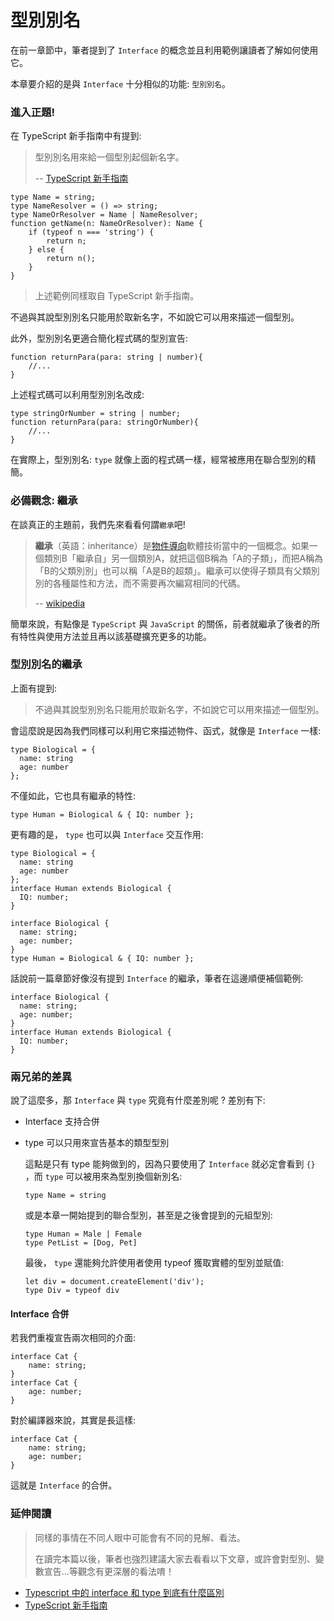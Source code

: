 # 型別別名

在前一章節中，筆者提到了 `Interface` 的概念並且利用範例讓讀者了解如何使用它。

本章要介紹的是與 `Interface` 十分相似的功能: `型別別名`。

### 進入正題!

在 TypeScript 新手指南中有提到:

> 型別別名用來給一個型別起個新名字。
>
> -- [TypeScript 新手指南](https://willh.gitbook.io/typescript-tutorial/advanced/type-aliases)

```text
type Name = string;
type NameResolver = () => string;
type NameOrResolver = Name | NameResolver;
function getName(n: NameOrResolver): Name {
    if (typeof n === 'string') {
        return n;
    } else {
        return n();
    }
}
```

> 上述範例同樣取自 TypeScript 新手指南。

不過與其說型別別名只能用於取新名字，不如說它可以用來描述一個型別。

此外，型別別名更適合簡化程式碼的型別宣告:

```text
function returnPara(para: string | number){
    //...
}
```

上述程式碼可以利用型別別名改成:

```text
type stringOrNumber = string | number;
function returnPara(para: stringOrNumber){
    //...
}
```

在實際上，型別別名: `type` 就像上面的程式碼一樣，經常被應用在聯合型別的精簡。

### 必備觀念: 繼承

在談真正的主題前，我們先來看看何謂`繼承`吧!

> **繼承**（英語：inheritance）是[物件導向](https://zh.wikipedia.org/wiki/%E9%9D%A2%E5%90%91%E5%AF%B9%E8%B1%A1)軟體技術當中的一個概念。如果一個類別B「繼承自」另一個類別A，就把這個B稱為「A的子類」，而把A稱為「B的父類別別」也可以稱「A是B的超類」。繼承可以使得子類具有父類別別的各種屬性和方法，而不需要再次編寫相同的代碼。
>
> -- [wikipedia](https://zh.wikipedia.org/wiki/%E7%BB%A7%E6%89%BF_%28%E8%AE%A1%E7%AE%97%E6%9C%BA%E7%A7%91%E5%AD%A6%29)

簡單來說，有點像是 `TypeScript` 與 `JavaScript` 的關係，前者就繼承了後者的所有特性與使用方法並且再以該基礎擴充更多的功能。

### 型別別名的繼承

上面有提到:

> 不過與其說型別別名只能用於取新名字，不如說它可以用來描述一個型別。

會這麼說是因為我們同樣可以利用它來描述物件、函式，就像是 `Interface` 一樣:

```text
type Biological = {
  name: string
  age: number
};
```

不僅如此，它也具有繼承的特性:

```text
type Human = Biological & { IQ: number };
```

更有趣的是， `type` 也可以與 `Interface` 交互作用:

```text
type Biological = {
  name: string
  age: number
};
interface Human extends Biological { 
  IQ: number; 
}
```

```text
interface Biological {
  name: string;
  age: number;
}
type Human = Biological & { IQ: number };
```

話說前一篇章節好像沒有提到 `Interface` 的繼承，筆者在這邊順便補個範例:

```text
interface Biological {
  name: string;
  age: number;
}
interface Human extends Biological { 
  IQ: number; 
}
```

### 兩兄弟的差異

說了這麼多，那 `Interface` 與 `type` 究竟有什麼差別呢 ? 差別有下:

* Interface 支持合併
* type 可以只用來宣告基本的類型型別

  這點是只有 type 能夠做到的，因為只要使用了 `Interface` 就必定會看到 `{}` ，而 `type` 可以被用來為型別換個新別名:

  ```text
  type Name = string
  ```

  或是本章一開始提到的聯合型別，甚至是之後會提到的元組型別:

  ```text
  type Human = Male | Female
  type PetList = [Dog, Pet]
  ```

  最後， `type` 還能夠允許使用者使用 typeof 獲取實體的型別並賦值:

  ```text
  let div = document.createElement('div');
  type Div = typeof div
  ```

#### Interface 合併

若我們重複宣告兩次相同的介面:

```text
interface Cat {
    name: string;
}
interface Cat {
    age: number;
}
```

對於編譯器來說，其實是長這樣:

```text
interface Cat {
    name: string;
    age: number;
}
```

這就是 `Interface` 的合併。

### 延伸閱讀

> 同樣的事情在不同人眼中可能會有不同的見解、看法。
>
> 在讀完本篇以後，筆者也強烈建議大家去看看以下文章，或許會對型別、變數宣告...等觀念有更深層的看法唷！

*  [Typescript 中的 interface 和 type 到底有什麼區別](https://www.jishuwen.com/d/2QdL/zh-tw)
*  [TypeScript 新手指南](https://willh.gitbook.io/typescript-tutorial/advanced/type-aliases)

